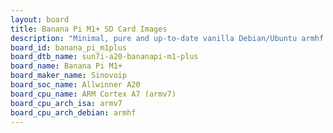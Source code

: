 ```yaml
---
layout: board
title: Banana Pi M1+ SD Card Images
description: "Minimal, pure and up-to-date vanilla Debian/Ubuntu armhf SD card images for Banana Pi M1+ by Sinovoip, SoC: Allwinner A20, CPU ISA: armv7"
board_id: banana_pi_m1plus
board_dtb_name: sun7i-a20-bananapi-m1-plus
board_name: Banana Pi M1+
board_maker_name: Sinovoip
board_soc_name: Allwinner A20
board_cpu_name: ARM Cortex A7 (armv7)
board_cpu_arch_isa: armv7
board_cpu_arch_debian: armhf
---
```

